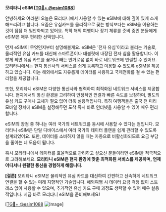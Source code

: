 **모리타니 eSIM [[TG💪+ @esim1088](https://t.me/s/esim1088)]**

안녕하세요 여러분! 오늘은 모리타니에서 사용할 수 있는 eSIM에 대해 깊이 있게 소개해드리려고 합니다. 요즘은 유심카드를 물리적으로 꽂는 방식보다는 eSIM을 이용하는 것이 점점 더 일반화되고 있어요. 특히 해외 여행이나 장기 체류를 준비 중인 분들에게 eSIM은 매우 편리한 선택입니다.

먼저 eSIM이 무엇인지부터 설명해볼게요. eSIM은 '전자 유심'이라고 불리는 기술로, 물리적인 유심 카드를 대신해 스마트폰이나 태블릿에 내장된 전자 칩을 활용합니다. 이렇게 되면 유심 카드를 꽂거나 빼는 번거로움 없이 바로 네트워크에 연결할 수 있어요. 모리타니에서는 현지 통신사의 서비스를 쉽게 등록하고 이용할 수 있도록 eSIM을 제공하고 있습니다. 이는 해외에서도 자유롭게 데이터를 사용하고 국제전화를 걸 수 있는 편리함을 제공합니다.

또한, 모리타니 eSIM은 다양한 통신사와 협력하여 최적화된 네트워크 서비스를 제공합니다. 현지에서의 통신 환경을 고려하여 안정적인 연결과 빠른 속도를 보장하며, 별도의 유심 카드 구매나 교체가 필요 없어 더욱 실용적입니다. 특히 여행객들은 출국 전 미리 모바일 장치에 eSIM을 설정해두면 도착 즉시 바로 인터넷을 사용할 수 있어 매우 편리합니다.

eSIM의 장점 중 하나는 여러 국가의 네트워크를 동시에 사용할 수 있다는 점입니다. 모리타니 eSIM은 단일 디바이스에서 여러 국가의 데이터 플랜을 쉽게 관리할 수 있도록 설계되었어요. 또한, 데이터를 소비하지 않을 때는 자동으로 비활성화되므로 요금 부담을 줄이는 데 도움이 됩니다.

혹시 모리타니에서 데이터를 효율적으로 관리하고 싶으신 분들이라면 eSIM을 적극적으로 고려해보세요. **모리타니 eSIM은 현지 환경에 맞춘 최적화된 서비스를 제공하며, 언제 어디서나 원활한 통신을 경험하게 해줍니다.** 

**[결론]** 모리타니 eSIM은 물리적인 유심 카드를 대신하여 간편하고 신속하게 네트워크 연결을 할 수 있는 미래 지향적인 기술입니다. 해외여행 시 데이터 요금 걱정 없이 스트레스 없이 사용할 수 있으며, 추가적인 유심 카드 구매 과정도 생략할 수 있어 매우 실용적입니다. 지금 바로 모리타니 eSIM을 준비해보세요!

[[TG💪+ @esim1088](https://t.me/s/esim1088) ![Image](https://i.postimg.cc/Y0z9fWf4/image.png)]